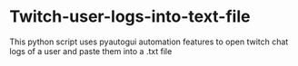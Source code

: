 # Twitch-user-logs-into-text-file
This python script uses pyautogui automation features to open twitch chat logs of a user and paste them into a .txt file
